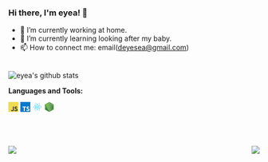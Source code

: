 ### Hi there, I'm eyea! 👋
 
- 🔭 I’m currently working at home.
- 🌱 I’m currently learning looking after my baby.
- 📫 How to connect me: email(deyesea@gmail.com)

<br>

<img align='center' src="https://github-readme-stats.vercel.app/api?username=eyea&show_icons=true&icon_color=805AD5&text_color=718096&bg_color=ffffff&hide_title=true&hide_border=true" alt="eyea's github stats" />

<br>

**Languages and Tools:**  

<code><img height="20" src="https://raw.githubusercontent.com/github/explore/80688e429a7d4ef2fca1e82350fe8e3517d3494d/topics/javascript/javascript.png"></code>
<code><img height="20" src="https://raw.githubusercontent.com/github/explore/80688e429a7d4ef2fca1e82350fe8e3517d3494d/topics/typescript/typescript.png"></code>
<code><img height="20" src="https://raw.githubusercontent.com/github/explore/80688e429a7d4ef2fca1e82350fe8e3517d3494d/topics/react/react.png"></code>
<code><img height="20" src="https://raw.githubusercontent.com/github/explore/80688e429a7d4ef2fca1e82350fe8e3517d3494d/topics/nodejs/nodejs.png"></code>

<br>
<br>
<br>

<a href="https://github.com/eyea/daily-grocery">
  <img align="left" src="https://github-readme-stats.vercel.app/api/pin/?username=eyea&repo=daily-grocery&show_owner=true" />
</a>

<a href="https://github.com/eyea/vim">
  <!-- Change the `github-readme-stats.anuraghazra1.vercel.app` to `github-readme-stats.vercel.app`  -->
  <img align="right" src="https://github-readme-stats.vercel.app/api/pin/?username=eyea&repo=vim&show_owner=true" />
</a>

<!--
**eyea/eyea** is a ✨ _special_ ✨ repository because its `README.md` (this file) appears on your GitHub profile.
Here are some ideas to get you started:
- 🔭 I’m currently working on ...
- 🌱 I’m currently learning ...
- 👯 I’m looking to collaborate on ...
- 🤔 I’m looking for help with ...
- 💬 Ask me about ...
- 📫 How to reach me: ...
- 😄 Pronouns: ...
- ⚡ Fun fact: ...
-->

